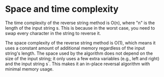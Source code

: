 # Space and time complexity

The time complexity of the reverse string method is O(n), where "n" is the length of the input string s. This is because in the worst case, you need to swap every character in the string to reverse it.

The space complexity of the reverse string method is O(1), which means it uses a constant amount of additional memory regardless of the input string's length. The space used by the algorithm does not depend on the size of the input string; it only uses a few extra variables (e.g., left and right) and the input string s`. This makes it an in-place reversal algorithm with minimal memory usage.
